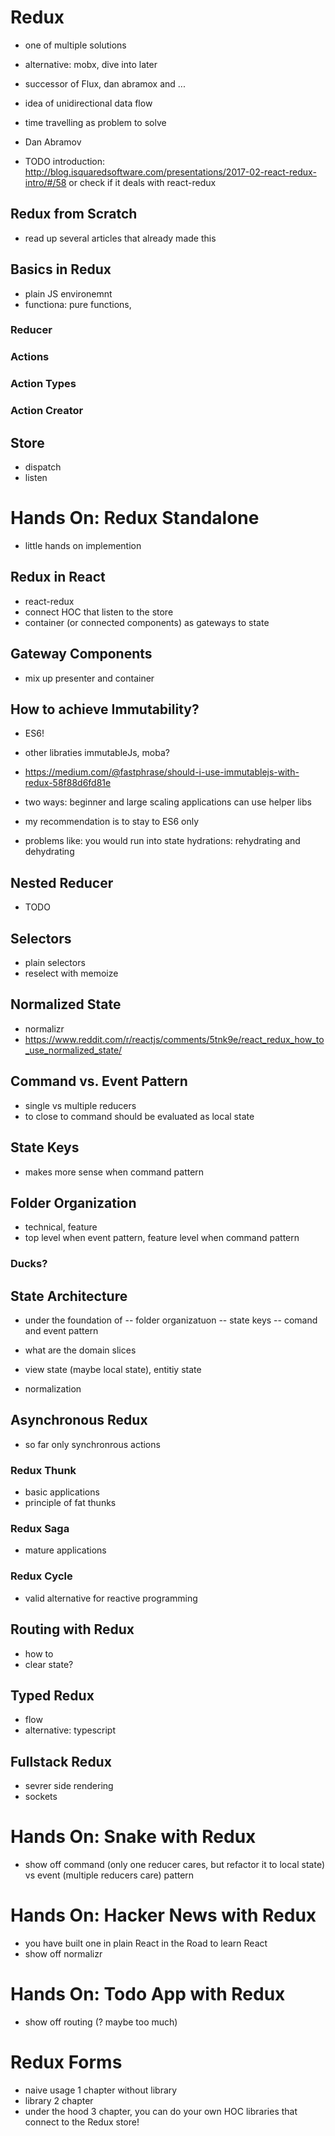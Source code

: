 # Redux

- one of multiple solutions
- alternative: mobx, dive into later
- successor of Flux, dan abramox and ...
- idea of unidirectional data flow
- time travelling as problem to solve
- Dan Abramov

- TODO introduction: http://blog.isquaredsoftware.com/presentations/2017-02-react-redux-intro/#/58 or check if it deals with react-redux

## Redux from Scratch

- read up several articles that already made this

## Basics in Redux

- plain JS environemnt
- functiona: pure functions,

### Reducer

### Actions

### Action Types

### Action Creator

## Store

- dispatch
- listen

# Hands On: Redux Standalone

- little hands on implemention

## Redux in React

- react-redux
- connect HOC that listen to the store
- container (or connected components) as gateways to state

## Gateway Components

- mix up presenter and container

## How to achieve Immutability?

- ES6!

- other libraties immutableJs, moba?
- https://medium.com/@fastphrase/should-i-use-immutablejs-with-redux-58f88d6fd81e
- two ways: beginner and large scaling applications can use helper libs
- my recommendation is to stay to ES6 only
- problems like: you would run into state hydrations: rehydrating and dehydrating

## Nested Reducer

- TODO

## Selectors

- plain selectors
- reselect with memoize

## Normalized State

- normalizr
- https://www.reddit.com/r/reactjs/comments/5tnk9e/react_redux_how_to_use_normalized_state/

## Command vs. Event Pattern

- single vs multiple reducers
- to close to command should be evaluated as local state

## State Keys

- makes more sense when command pattern

## Folder Organization

- technical, feature
- top level when event pattern, feature level when command pattern
### Ducks?

## State Architecture

- under the foundation of
-- folder organizatuon
-- state keys
-- comand and event pattern

- what are the domain slices
- view state (maybe local state), entitiy state
- normalization

## Asynchronous Redux

- so far only synchronrous actions

### Redux Thunk

- basic applications
- principle of fat thunks

### Redux Saga

- mature applications

### Redux Cycle

- valid alternative for reactive programming

## Routing with Redux

- how to
- clear state?

## Typed Redux

- flow
- alternative: typescript

## Fullstack Redux

- sevrer side rendering
- sockets

# Hands On: Snake with Redux

- show off command (only one reducer cares, but refactor it to local state) vs event (multiple reducers care) pattern

# Hands On: Hacker News with Redux

- you have built one in plain React in the Road to learn React
- show off normalizr

# Hands On: Todo App with Redux

- show off routing (? maybe too much)

# Redux Forms

- naive usage 1 chapter without library
- library 2 chapter
- under the hood 3 chapter, you can do your own HOC libraries that connect to the Redux store!


